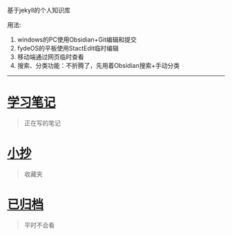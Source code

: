 基于jekyll的个人知识库

用法:
1. windows的PC使用Obsidian+Git编辑和提交
2. fydeOS的平板使用StactEdit临时编辑
3. 移动端通过网页临时查看
4. 搜索、分类功能：不折腾了，先用着Obsidian搜索+手动分类

___

# [学习笔记](_posts/导航栏/学习笔记/2023-1-9-学习笔记总导航.md)
> 正在写的笔记

# [小抄](_posts/导航栏/小抄/2023-1-9-小抄导航.md)
> 收藏夹

# [已归档](_posts/导航栏/已归档/2023-1-9-已归档.md)
> 平时不会看